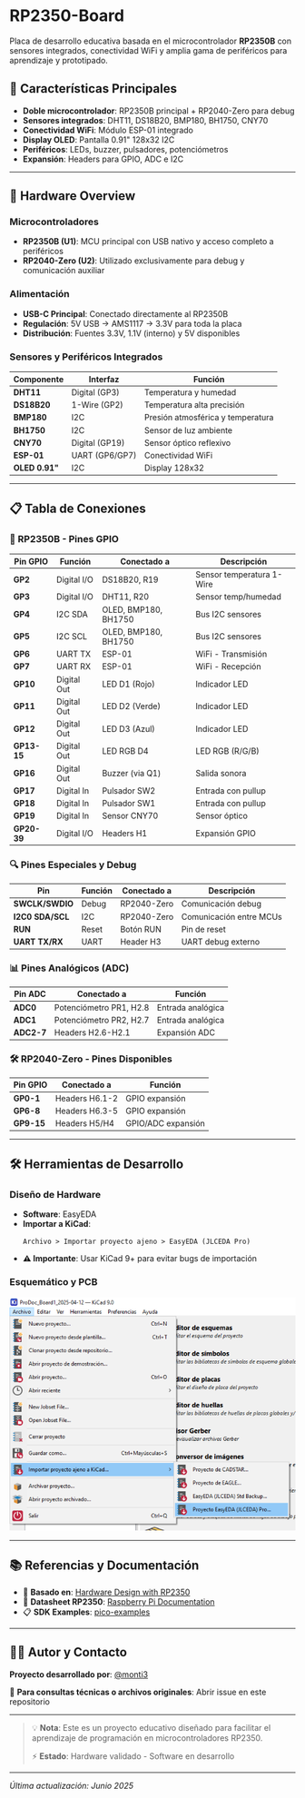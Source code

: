 # RP2350-Board

Placa de desarrollo educativa basada en el microcontrolador **RP2350B** con sensores integrados, conectividad WiFi y amplia gama de periféricos para aprendizaje y prototipado.

## 🚀 Características Principales

- **Doble microcontrolador**: RP2350B principal + RP2040-Zero para debug
- **Sensores integrados**: DHT11, DS18B20, BMP180, BH1750, CNY70
- **Conectividad WiFi**: Módulo ESP-01 integrado
- **Display OLED**: Pantalla 0.91" 128x32 I2C
- **Periféricos**: LEDs, buzzer, pulsadores, potenciómetros
- **Expansión**: Headers para GPIO, ADC e I2C

---

## 🔧 Hardware Overview

### Microcontroladores

- **RP2350B (U1)**: MCU principal con USB nativo y acceso completo a periféricos
- **RP2040-Zero (U2)**: Utilizado exclusivamente para debug y comunicación auxiliar

### Alimentación

- **USB-C Principal**: Conectado directamente al RP2350B
- **Regulación**: 5V USB → AMS1117 → 3.3V para toda la placa
- **Distribución**: Fuentes 3.3V, 1.1V (interno) y 5V disponibles

### Sensores y Periféricos Integrados

| Componente     | Interfaz       | Función                           |
| -------------- | -------------- | --------------------------------- |
| **DHT11**      | Digital (GP3)  | Temperatura y humedad             |
| **DS18B20**    | 1-Wire (GP2)   | Temperatura alta precisión        |
| **BMP180**     | I2C            | Presión atmosférica y temperatura |
| **BH1750**     | I2C            | Sensor de luz ambiente            |
| **CNY70**      | Digital (GP19) | Sensor óptico reflexivo           |
| **ESP-01**     | UART (GP6/GP7) | Conectividad WiFi                 |
| **OLED 0.91"** | I2C            | Display 128x32                    |

---

## 📋 Tabla de Conexiones

### 🔌 RP2350B - Pines GPIO

| Pin GPIO    | Función     | Conectado a          | Descripción               |
| ----------- | ----------- | -------------------- | ------------------------- |
| **GP2**     | Digital I/O | DS18B20, R19         | Sensor temperatura 1-Wire |
| **GP3**     | Digital I/O | DHT11, R20           | Sensor temp/humedad       |
| **GP4**     | I2C SDA     | OLED, BMP180, BH1750 | Bus I2C sensores          |
| **GP5**     | I2C SCL     | OLED, BMP180, BH1750 | Bus I2C sensores          |
| **GP6**     | UART TX     | ESP-01               | WiFi - Transmisión        |
| **GP7**     | UART RX     | ESP-01               | WiFi - Recepción          |
| **GP10**    | Digital Out | LED D1 (Rojo)        | Indicador LED             |
| **GP11**    | Digital Out | LED D2 (Verde)       | Indicador LED             |
| **GP12**    | Digital Out | LED D3 (Azul)        | Indicador LED             |
| **GP13-15** | Digital Out | LED RGB D4           | LED RGB (R/G/B)           |
| **GP16**    | Digital Out | Buzzer (via Q1)      | Salida sonora             |
| **GP17**    | Digital In  | Pulsador SW2         | Entrada con pullup        |
| **GP18**    | Digital In  | Pulsador SW1         | Entrada con pullup        |
| **GP19**    | Digital In  | Sensor CNY70         | Sensor óptico             |
| **GP20-39** | Digital I/O | Headers H1           | Expansión GPIO            |

### 🔍 Pines Especiales y Debug

| Pin              | Función | Conectado a | Descripción             |
| ---------------- | ------- | ----------- | ----------------------- |
| **SWCLK/SWDIO**  | Debug   | RP2040-Zero | Comunicación debug      |
| **I2C0 SDA/SCL** | I2C     | RP2040-Zero | Comunicación entre MCUs |
| **RUN**          | Reset   | Botón RUN   | Pin de reset            |
| **UART TX/RX**   | UART    | Header H3   | UART debug externo      |

### 📊 Pines Analógicos (ADC)

| Pin ADC    | Conectado a             | Función           |
| ---------- | ----------------------- | ----------------- |
| **ADC0**   | Potenciómetro PR1, H2.8 | Entrada analógica |
| **ADC1**   | Potenciómetro PR2, H2.7 | Entrada analógica |
| **ADC2-7** | Headers H2.6-H2.1       | Expansión ADC     |

### 🛠 RP2040-Zero - Pines Disponibles

| Pin GPIO   | Conectado a    | Función            |
| ---------- | -------------- | ------------------ |
| **GP0-1**  | Headers H6.1-2 | GPIO expansión     |
| **GP6-8**  | Headers H6.3-5 | GPIO expansión     |
| **GP9-15** | Headers H5/H4  | GPIO/ADC expansión |

---

## 🛠 Herramientas de Desarrollo

### Diseño de Hardware

- **Software**: EasyEDA
- **Importar a KiCad**:
  ```
  Archivo > Importar proyecto ajeno > EasyEDA (JLCEDA Pro)
  ```
- **⚠️ Importante**: Usar KiCad 9+ para evitar bugs de importación

### Esquemático y PCB

<p align="center">
  <img src="images/image.png" alt="Importación desde EasyEDA" width="600"/>
</p>

---

## 📚 Referencias y Documentación

- 📖 **Basado en**: [Hardware Design with RP2350](https://datasheets.raspberrypi.com/rp2350/hardware-design-with-rp2350.pdf)
- 🔗 **Datasheet RP2350**: [Raspberry Pi Documentation](https://datasheets.raspberrypi.com/rp2350/rp2350-datasheet.pdf)
- 📋 **SDK Examples**: [pico-examples](https://github.com/raspberrypi/pico-examples)

---

## 🧑‍💻 Autor y Contacto

**Proyecto desarrollado por**: [@monti3](https://github.com/monti3)

📧 **Para consultas técnicas o archivos originales**: Abrir issue en este repositorio

---

> 💡 **Nota**: Este es un proyecto educativo diseñado para facilitar el aprendizaje de programación en microcontroladores RP2350.
>
> ⚡ **Estado**: Hardware validado - Software en desarrollo

---

_Última actualización: Junio 2025_
